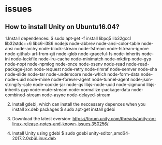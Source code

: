 # issues
## How to install Unity on Ubuntu16.04?

1.Install dependences:
	$ sudo apt-get -f install libpq5 lib32gcc1 lib32stdc++6 libc6-i386 nodejs node-abbrev node-ansi-color-table node-ansi node-archy node-block-stream node-fstream node-fstream-ignore node-github-url-from-git node-glob node-graceful-fs node-inherits node-ini node-lockfile node-lru-cache node-minimatch node-mkdirp node-gyp node-nopt node-npmlog node-once node-osenv node-read node-read-package-json node-request node-retry node-rimraf node-semver node-sha node-slide node-tar node-underscore node-which node-form-data node-node-uuid node-mime node-forever-agent node-tunnel-agent node-json-stringify-safe node-cookie-jar node-qs libjs-node-uuid node-sigmund libjs-inherits gyp node-mute-stream node-normalize-package-data node-combined-stream node-async node-delayed-stream

2. Install gdebi, which can install the neccessary depences when you install xx.deb packages
  $ sudo apt-get install gdebi

3. Download the latest eversion: https://forum.unity.com/threads/unity-on-linux-release-notes-and-known-issues.350256/

4. Install Unity using gdebi
  $ sudo gdebi unity-editor_amd64-2017.2.0xb6Linux.deb

